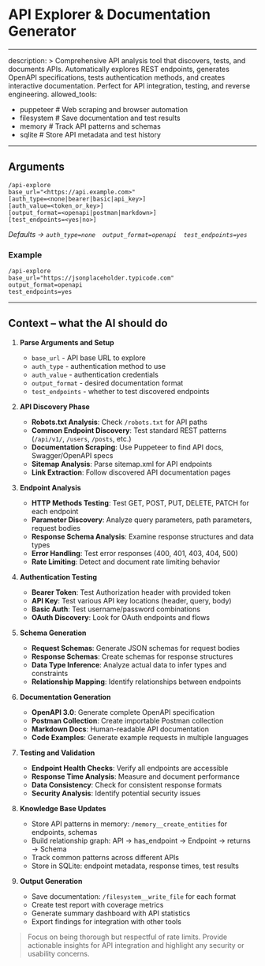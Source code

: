 # API Explorer & Documentation Generator
---
description: >
  Comprehensive API analysis tool that discovers, tests, and documents APIs.
  Automatically explores REST endpoints, generates OpenAPI specifications,
  tests authentication methods, and creates interactive documentation.
  Perfect for API integration, testing, and reverse engineering.
allowed_tools:
  - puppeteer       # Web scraping and browser automation
  - filesystem      # Save documentation and test results
  - memory          # Track API patterns and schemas
  - sqlite          # Store API metadata and test history
---

## Arguments

```
/api-explore 
base_url="<https://api.example.com>"
[auth_type=<none|bearer|basic|api_key>]
[auth_value=<token_or_key>]
[output_format=<openapi|postman|markdown>]
[test_endpoints=<yes|no>]
```
*Defaults → `auth_type=none  output_format=openapi  test_endpoints=yes`*

### Example

```
/api-explore 
base_url="https://jsonplaceholder.typicode.com"
output_format=openapi
test_endpoints=yes
```

---

## Context – what the AI should do

1. **Parse Arguments and Setup**
   * `base_url` - API base URL to explore
   * `auth_type` - authentication method to use
   * `auth_value` - authentication credentials
   * `output_format` - desired documentation format
   * `test_endpoints` - whether to test discovered endpoints

2. **API Discovery Phase**
   * **Robots.txt Analysis**: Check `/robots.txt` for API paths
   * **Common Endpoint Discovery**: Test standard REST patterns (`/api/v1/`, `/users`, `/posts`, etc.)
   * **Documentation Scraping**: Use Puppeteer to find API docs, Swagger/OpenAPI specs
   * **Sitemap Analysis**: Parse sitemap.xml for API endpoints
   * **Link Extraction**: Follow discovered API documentation pages

3. **Endpoint Analysis**
   * **HTTP Methods Testing**: Test GET, POST, PUT, DELETE, PATCH for each endpoint
   * **Parameter Discovery**: Analyze query parameters, path parameters, request bodies
   * **Response Schema Analysis**: Examine response structures and data types
   * **Error Handling**: Test error responses (400, 401, 403, 404, 500)
   * **Rate Limiting**: Detect and document rate limiting behavior

4. **Authentication Testing**
   * **Bearer Token**: Test Authorization header with provided token
   * **API Key**: Test various API key locations (header, query, body)
   * **Basic Auth**: Test username/password combinations
   * **OAuth Discovery**: Look for OAuth endpoints and flows

5. **Schema Generation**
   * **Request Schemas**: Generate JSON schemas for request bodies
   * **Response Schemas**: Create schemas for response structures
   * **Data Type Inference**: Analyze actual data to infer types and constraints
   * **Relationship Mapping**: Identify relationships between endpoints

6. **Documentation Generation**
   * **OpenAPI 3.0**: Generate complete OpenAPI specification
   * **Postman Collection**: Create importable Postman collection
   * **Markdown Docs**: Human-readable API documentation
   * **Code Examples**: Generate example requests in multiple languages

7. **Testing and Validation**
   * **Endpoint Health Checks**: Verify all endpoints are accessible
   * **Response Time Analysis**: Measure and document performance
   * **Data Consistency**: Check for consistent response formats
   * **Security Analysis**: Identify potential security issues

8. **Knowledge Base Updates**
   * Store API patterns in memory: `/memory__create_entities` for endpoints, schemas
   * Build relationship graph: API → has_endpoint → Endpoint → returns → Schema
   * Track common patterns across different APIs
   * Store in SQLite: endpoint metadata, response times, test results

9. **Output Generation**
   * Save documentation: `/filesystem__write_file` for each format
   * Create test report with coverage metrics
   * Generate summary dashboard with API statistics
   * Export findings for integration with other tools

> Focus on being thorough but respectful of rate limits. Provide actionable insights for API integration and highlight any security or usability concerns.